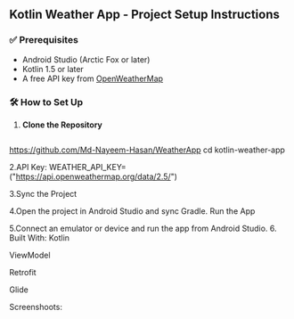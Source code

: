 ## Kotlin Weather App - Project Setup Instructions


### ✅ Prerequisites

- Android Studio (Arctic Fox or later)
- Kotlin 1.5 or later
- A free API key from [OpenWeatherMap](https://openweathermap.org/api)

### 🛠️ How to Set Up

1. **Clone the Repository**
   ```bash
https://github.com/Md-Nayeem-Hasan/WeatherApp
cd kotlin-weather-app

2.API Key:
WEATHER_API_KEY=("https://api.openweathermap.org/data/2.5/")

3.Sync the Project

4.Open the project in Android Studio and sync Gradle.
Run the App

5.Connect an emulator or device and run the app from Android Studio.
6. Built With:
Kotlin

ViewModel

Retrofit

Glide

Screenshoots:
